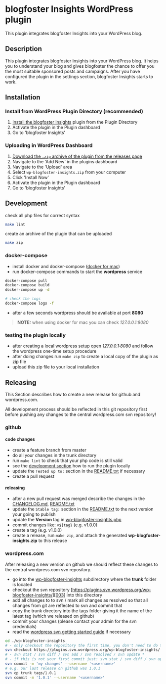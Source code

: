# blogfoster Insights WordPress plugin

This plugin integrates blogfoster Insights into your WordPress blog.

## Description

This plugin integrates blogfoster Insights into your WordPress blog. It
helps you to understand your blog and gives blogfoster the chance to offer you
the most suitable sponsored posts and campaigns. After you have configured the
plugin in the settings section, blogfoster Insights starts to work.

## Installation

### Install from WordPress Plugin Directory (recommended)

1. [Install the blogfoster Insights][004] plugin from the Plugin Directory
2. Activate the plugin in the Plugin dashboard
3. Go to 'blogfoster Insights'

### Uploading in WordPress Dashboard

1. [Download the `.zip` archive of the plugin from the releases page][001]
2. Navigate to the 'Add New' in the plugins dashboard
3. Navigate to the 'Upload' area
4. Select `wp-blogfoster-insights.zip` from your computer
5. Click 'Install Now'
6. Activate the plugin in the Plugin dashboard
7. Go to 'blogfoster Insights'

## Development

check all php files for correct syntax

```bash
make lint
```

create an archive of the plugin that can be uploaded

```bash
make zip
```

### docker-compose

- install docker and docker-compose ([docker for mac][010])
- run docker-compose commands to start the **wordpress** service

```bash
docker-compose pull
docker-compose build
docker-compose up -d

# check the logs
docker-compose logs -f
```

- after a few seconds wordpress should be available at port **8080**

> **NOTE:** when using docker for mac you can check *127.0.0.1:8080*

### testing the plugin locally

- after creating a local wordpress setup open *127.0.0.1:8080* and follow the wordpress one-time setup procedure
- after doing changes run `make zip` to create a local copy of the plugin as zip file
- upload this zip file to your local installation

## Releasing

This Section describes how to create a new release for github and wordpress.com.

All development process should be reflected in this git repository first before pushing any changes to the central wordpress.com svn repository!

### github

#### code changes

- create a feature branch from master
- do all your changes in the trunk directory
- run `make lint` to check that your php code is still valid
- see the [development section][009] how to run the plugin locally
- update the `Tested up to:` section in the [README.txt][006] if necessary
- create a pull request

#### releasing

- after a new pull request was merged describe the changes in the [CHANGELOG.md][007], [README.txt][006]
- update the `Stable tag:` section in the [README.txt][006] to the next version your going to publish
- update the **Version** tag in [wp-blogfoster-insights.php][005]
- commit changes like: `v${tag}` (e.g. v1.0.0)
- create a tag (e.g. v1.0.0)
- create a release, run `make zip`, and attach the generated **wp-blogfoster-insights.zip** to this release

### wordpress.com

After releasing a new version on github we should reflect these changes to the central wordpress.com svn repository.

- go into the [wp-blogfoster-insights][008] subdirectory where the **trunk** folder is located
- checkout the svn repository [https://plugins.svn.wordpress.org/wp-blogfoster-insights/][003] into this directory
- add all changes to to svn / mark all changes as resolved so that all changes from git are reflected to svn and commit that
- copy the trunk directory into the tags folder giving it the name of the latest tag (which we released on github)
- commit your changes (please contact your admin for the svn credentials)
- read the [wordpress svn getting started guide][002] if necessary

```bash
cd ./wp-blogfoster-insights
# - only checkout the repository the first time, you don't need to do this later on
svn checkout https://plugins.svn.wordpress.org/wp-blogfoster-insights/ .
# - svn stat / svn diff / svn add / svn resolved / svn update *
# - if this is not your first commit just: svn stat / svn diff / svn update *
svn commit -m 'my changes' --username '<username>'
# e.g. our last release on github was 1.0.1
svn cp trunk tags/1.0.1
svn commit -m '1.0.1' --username '<username>'
```

<!-- Links -->

[001]: https://github.com/blogfoster/wp-blogfoster-insights/releases/latest
[002]: https://wordpress.org/plugins/about/svn/
[003]: https://plugins.svn.wordpress.org/wp-blogfoster-insights/
[004]: https://wordpress.org/plugins/wp-blogfoster-insights/
[005]: wp-blogfoster-insights/trunk/wp-blogfoster-insights.php#L19
[006]: wp-blogfoster-insights/trunk/README.txt
[007]: CHANGELOG.md
[008]: wp-blogfoster-insights/
[009]: #development
[010]: https://docs.docker.com/docker-for-mac
